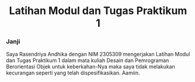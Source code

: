 <h1 align="center">Latihan Modul dan Tugas Praktikum 1</h1>

<h3 align="left">Janji</h3>
Saya Rasendriya Andhika dengan NIM 2305309 mengerjakan Latihan Modul dan Tugas Praktikum 1 dalam mata kuliah Desain dan Pemrograman Berorientasi Objek untuk keberkahan-Nya maka saya tidak melakukan kecurangan seperti yang telah dispesifikasikan. Aamiin.
